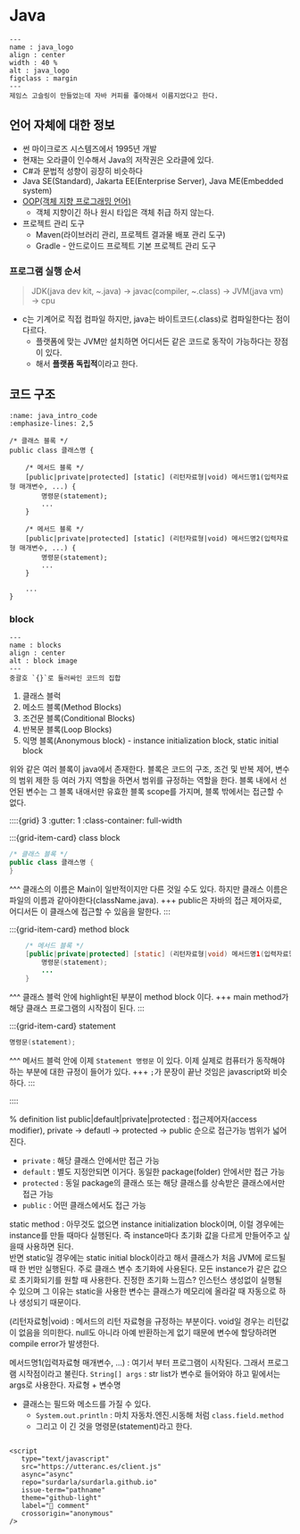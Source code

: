 # Java

```{figure} https://i.namu.wiki/i/zQ09oXQUxhmIJDQmQNV38Zr0_Mot9Ey-RF6fTTonYvyUYHHG-W0oDQ4cHUqfC1KVyuTiE3mOWYLnOi4n3LQ28qp1sWAq40oHOrae5PpHdn2knPQmaoXjv8RVXMteV_3WKKG8Ts893bAzcjlQqotQQA.svg
---
name : java_logo
align : center
width : 40 %
alt : java_logo
figclass : margin
---
제임스 고슬링이 만들었는데 자바 커피를 좋아해서 이름지었다고 한다.
```

## 언어 자체에 대한 정보

- 썬 마이크로즈 시스템즈에서 1995년 개발
- 현재는 오라클이 인수해서 Java의 저작권은 오라클에 있다.
- C#과 문법적 성향이 굉장히 비슷하다
- Java SE(Standard), Jakarta EE(Enterprise Server), Java ME(Embedded system)
- [OOP(객체 지향 프로그래밍 언어)](oop)
  - 객체 지향이긴 하나 원시 타입은 객체 취급 하지 않는다.
- 프로젝트 관리 도구
  - Maven(라이브러리 관리, 프로젝트 결과물 배포 관리 도구)
  - Gradle - 안드로이드 프로젝트 기본 프로젝트 관리 도구

### 프로그램 실행 순서

> JDK(java dev kit, ~.java) $\to$ javac(compiler, ~.class) $\to$ JVM(java vm) $\to$ cpu

- c는 기계어로 직접 컴파일 하지만, java는 바이트코드(.class)로 컴파일한다는 점이 다르다.
  - 플랫폼에 맞는 JVM만 설치하면 어디서든 같은 코드로 동작이 가능하다는 장점이 있다.
  - 해서 **플랫폼 독립적**이라고 한다.

## 코드 구조

```{code-block} java
:name: java_intro_code
:emphasize-lines: 2,5

/* 클래스 블록 */
public class 클래스명 {

    /* 메서드 블록 */
    [public|private|protected] [static] (리턴자료형|void) 메서드명1(입력자료형 매개변수, ...) {
        명령문(statement);
        ...
    }

    /* 메서드 블록 */
    [public|private|protected] [static] (리턴자료형|void) 메서드명2(입력자료형 매개변수, ...) {
        명령문(statement);
        ...
    }

    ...
}
```

### block

```{figure} https://wikidocs.net/images/page/278/02-1_statement.png
---
name : blocks
align : center
alt : block image
---
중괄호 `{}`로 둘러싸인 코드의 집합
```

1. 클래스 블럭
2. 메소드 블록(Method Blocks)
3. 조건문 블록(Conditional Blocks)
4. 반복문 블록(Loop Blocks)
5. 익명 블록(Anonymous block) - instance initialization block, static initial block

위와 같은 여러 블록이 java에서 존재한다. 블록은 코드의 구조, 조건 및 반복 제어, 변수의 범위 제한 등 여러 가지 역할을 하면서 범위를 규정하는 역할을 한다. 블록 내에서 선언된 변수는 그 블록 내애서만 유효한 블록 scope를 가지며, 블록 밖에서는 접근할 수 없다.

::::{grid} 3
:gutter: 1
:class-container: full-width

:::{grid-item-card} class block
```java
/* 클래스 블록 */
public class 클래스명 {
}
```
^^^
클래스의 이름은 Main이 일반적이지만 다른 것일 수도 있다. 하지만 클래스 이름은 파일의 이름과 같아야한다(className.java).
+++
public은 자바의 접근 제어자로, 어디서든 이 클래스에 접근할 수 있음을 말한다.
:::

:::{grid-item-card} method block
```java
    /* 메서드 블록 */
    [public|private|protected] [static] (리턴자료형|void) 메서드명1(입력자료형 매개변수, ...) {
        명령문(statement);
        ...
    }
```
^^^
클래스 블럭 안에 highlight된 부분이 method block 이다.
+++
main method가 해당 클래스 프로그램의 시작점이 된다.
:::

:::{grid-item-card} statement
```java
명령문(statement);
```
^^^
메서드 블럭 안에 이제 `Statement 명령문` 이 있다. 이제 실제로 컴퓨터가 동작해야하는 부분에 대한 규정이 들어가 있다.
+++
`;`가 문장이 끝난 것임은 javascript와 비슷하다.
:::

::::

% definition list
public|default|private|protected
: 접근제어자(access modifier), private $\to$ defautl $\to$ protected $\to$ public 순으로 접근가능 범위가 넓어진다.
- `private` : 해당 클래스 안에서만 접근 가능
- `default` : 별도 지정안되면 이거다. 동일한 package(folder) 안에서만 접근 가능
- `protected` : 동일 package의 클래스 또는 해당 클래스를 상속받은 클래스에서만 접근 가능
- `public` : 어떤 클래스에서도 접근 가능

static method
: 아무것도 없으면 instance initialization block이며, 이럴 경우에는 instance를 만들 때마다 실행된다. 즉 instance마다 초기화 값을 다르게 만들어주고 싶을때 사용하면 된다.\
반면 static일 경우에는 static initial block이라고 해서 클래스가 처음 JVM에 로드될 때 한 번만 실행된다. 주로 클래스 변수 초기화에 사용된다. 모든 instance가 같은 값으로 초기화되기를 원할 때 사용한다. 진정한 초기화 느낌스? 인스턴스 생성없이 실행될 수 있으며 그 이유는 static을 사용한 변수는 클래스가 메모리에 올라갈 때 자동으로 하나 생성되기 때문이다.

(리턴자료형|void)
: 메서드의 리턴 자료형을 규정하는 부분이다. void일 경우는 리턴값이 없음을 의미한다. null도 아니라 아예 반환하는게 없기 때문에 변수에 할당하려면 compile error가 발생한다.

메서드명1(입력자료형 매개변수, ...)
: 여기서 부터 프로그램이 시작된다. 그래서 프로그램 시작점이라고 불린다. `String[] args` : str list가 변수로 들어와야 하고 밑에서는 args로 사용한다. 자료형 + 변수명

- 클래스는 필드와 메소드를 가질 수 있다.
  - `System.out.println` : 마치 자동차.엔진.시동해 처럼 `class.field.method`
  - 그리고 이 긴 것을 명령문(statement)라고 한다.

```{tableofcontents}
```

```{raw} html
<script
   type="text/javascript"
   src="https://utteranc.es/client.js"
   async="async"
   repo="surdarla/surdarla.github.io"
   issue-term="pathname"
   theme="github-light"
   label="💬 comment"
   crossorigin="anonymous"
/>
```
